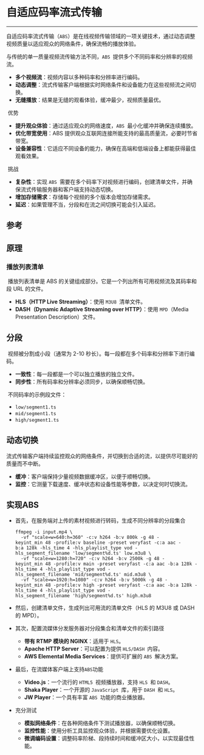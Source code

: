 # 自适应码率流式传输

---

​		自适应码率流式传输（`ABS`）是在线视频传输领域的一项关键技术，通过动态调整视频质量以适应观众的网络条件，确保流畅的播放体验。

​		与传统的单一质量视频流传输方法不同，`ABS `提供多个不同码率和分辨率的视频流。

- **多个视频流**：视频内容以多种码率和分辨率进行编码。
- **动态调整**：流式传输客户端根据实时网络条件和设备能力在这些视频流之间切换。
- **无缝播放**：结果是无缝的观看体验，缓冲最少，视频质量最优。

​		优势

- **提升观众体验**：通过适应观众的网络速度，`ABS `最小化缓冲并确保连续播放。
- **优化带宽使用**：ABS 提供观众互联网连接所能支持的最高质量流，必要时节省带宽。
- **设备兼容性**：它适应不同设备的能力，确保在高端和低端设备上都能获得最佳观看效果。

​		挑战

- **复杂性**：实现 `ABS `需要在多个码率下对视频进行编码，创建清单文件，并确保流式传输服务器和客户端支持动态切换。
- **增加存储需求**：存储每个视频的多个版本会增加存储需求。
- **延迟**：如果管理不当，分段和在流之间切换可能会引入延迟。

## 参考



## 原理

### 播放列表清单

​		播放列表清单是 ABS 的关键组成部分。它是一个列出所有可用视频流及其码率和段 URL 的文件。

- **HLS（HTTP Live Streaming）**：使用 `M3U8 `清单文件。
- **DASH（Dynamic Adaptive Streaming over HTTP）**：使用 `MPD`（Media Presentation Description）文件。



## 分段

​		视频被分割成小段（通常为 2-10 秒长）。每一段都在多个码率和分辨率下进行编码。

- **一致性**：每一段都是一个可以独立播放的独立文件。
- **同步性**：所有码率和分辨率必须同步，以确保顺畅切换。

​		不同码率的示例段文件：

- `low/segment1.ts`
- `mid/segment1.ts`
- `high/segment1.ts`



## 动态切换

​		流式传输客户端持续监控观众的网络条件，并切换到合适的流，以提供尽可能好的质量而不中断。

- **缓冲**：客户端保持少量视频数据缓冲区，以便于顺畅切换。
- **监控**：它测量下载速度、缓冲状态和设备性能等参数，以决定何时切换流。



## 实现ABS

- 首先，在服务端对上传的素材视频进行转码，生成不同分辨率的分段集合

  ```shell
  ffmpeg -i input.mp4 \
    -vf "scale=w=640:h=360" -c:v h264 -b:v 800k -g 48 -keyint_min 48 -profile:v baseline -preset veryfast -c:a aac -b:a 128k -hls_time 4 -hls_playlist_type vod -hls_segment_filename 'low/segment%d.ts' low.m3u8 \
    -vf "scale=w=1280:h=720" -c:v h264 -b:v 2500k -g 48 -keyint_min 48 -profile:v main -preset veryfast -c:a aac -b:a 128k -hls_time 4 -hls_playlist_type vod -hls_segment_filename 'mid/segment%d.ts' mid.m3u8 \
    -vf "scale=w=1920:h=1080" -c:v h264 -b:v 5000k -g 48 -keyint_min 48 -profile:v high -preset veryfast -c:a aac -b:a 128k -hls_time 4 -hls_playlist_type vod -hls_segment_filename 'high/segment%d.ts' high.m3u8
  ```

- 然后，创建清单文件，生成列出可用流的清单文件（HLS 的 M3U8 或 DASH 的 MPD）。

- 其次，配置流媒体分发服务器对分段集合和清单文件的索引路径

  - **带有 RTMP 模块的 NGINX**：适用于 `HLS`。
  - **Apache HTTP Server**：可以配置为提供 `HLS/DASH `内容。
  - **AWS Elemental Media Services**：提供可扩展的 `ABS `解决方案。

- 最后，在流媒体客户端上支持`ABS`功能

  - **Video.js**：一个流行的 `HTML5 `视频播放器，支持 `HLS `和 `DASH`。
  - **Shaka Player**：一个开源的 `JavaScript `库，用于 `DASH `和 `HLS`。
  - **JW Player**：一个具有丰富 `ABS `功能的商业播放器。

- 充分测试

  - **模拟网络条件**：在各种网络条件下测试播放器，以确保顺畅切换。
  - **监控性能**：使用分析工具监控观众体验，并根据需要优化设置。
  - **微调编码设置**：调整码率阶梯、段持续时间和缓冲区大小，以实现最佳性能。

















​	